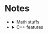 # Notes

- <details> <summary>Math stuffs </summary>

  1. [Big $`O`$ notation](Maths/BigO.md)

   </details>

- <details> <summary> C++ features </summary>

  1. [Set and Unordered Set]()
  2. [Lambda Expression](Cpp/Lambdas.md)

  </details>
